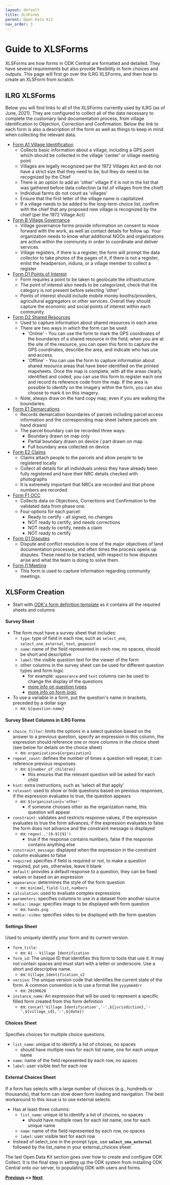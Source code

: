 ```yaml
---
layout: default
title: XLSForms
parent: Open Data Kit
nav_order: 3
---
```

# Guide to XLSForms
XLSForms are how forms in ODK Central are formatted and detailed. They have several requirements but also provide flexibility in form choices and outputs. This page will first go over the ILRG XLSForms, and then how to create an XLSForm from scratch. 

## ILRG XLSForms
Below you will find links to all of the XLSForms currently used by ILRG (as of June, 2021). They are configured to collect all of the data necessary to complete the customary land documentation process, from village identification to Objection, Correction and Confirmation. Below the link to each form is also a description of the form as well as things to keep in mind when collecting the relevant data.
- [Form A1 Village Identification](/Pages/ODK/ODKAssets/odk_forms/A1_Village_Identification.xlsx)
    - Collects basic information about a village, including a GPS point which should be collected in the village 'center' or village meeting point
    - Villages are legally recognized per the 1972 Villages Act and do not have a strict size that they need to be, but they do need to be recognized by the Chief
    - There is an option to add an 'other' village if it is not in the list that was gathered before data collection (a list of villages from the chief)
    - Individual farms do not count as 'villages'
    - Ensure that the first letter of the village name is capitalized
     - If a village needs to be added to the long-term choice list, confirm with the chief that any proposed new village is recognized by the chief (per the 1972 Village Act)
- [Form B Village Governance](/Pages/ODK/ODKAssets/odk_forms/B_Village_Governance.xlsx)
    - Village governance forms provide information on consent to move forward with the work, as well as contact details for follow up. Your organization needs to know what additional NGOs and organizations are active within the community in order to coordinate and deliver services.
    - Village registers, if there is a register, the form will prompt the data collector to take photos of the pages of it, if there is not a register, enlist the headperson, induna, or a village member to collect a register 
- [Form D1 Points of Interest](/Pages/ODK/ODKAssets/odk_forms/D1_Shared_Resources_Points.xlsx)
    - Form requires a point to be taken to geolocate the infrastructure
    - The point of interest also needs to be categorized, check that the category is not present before selecting 'other'
    - Points of interest should include mobile money booths/providers, agricultural aggregators or other services. Overall they should capture the economic and social points of interest within each community. 
- [Form D2 Shared Resources](/Pages/ODK/ODKAssets/odk_forms/D2_Shared_Resources_Areas.xlsx)
    - Used to capture information about shared resources in each area
    - There are two ways in which the form can be used:
        - 'Online' - You can use the form to mark the GPS coordinates of the boundaries of a shared resource in the field; when you are at the site of the resource, you can open this form to capture the GPS coordinates, describe the area, and indicate who has use and access.
        - 'Offline' - You can use the form to capture information about shared resource areas that have been identified on the printed mapsheets. Once the map is complete, with all the areas clearly identified and coded, you can use this form to register each one and record its reference code from the map. If the area is possible to identify on the imagery within the form, you can also choose to mark it on this imagery.
    - Note, always draw on the hard copy map, even if you are walking the boundaries.
- [Form E1 Demarcations](/Pages/ODK/ODKAssets/odk_forms/E1_Demarcation.xlsx)
    - Records demarcation boundaries of parcels including parcel access information and the corresponding map sheet (where parcels are hand drawn)
    - The parcel boundary can be recorded three ways:
        - Boundary drawn on map only 
        - Partial boundary drawn on device / part drawn on map
        - Full boundary area collected on device 
- [Form E2 Claims](/Pages/ODK/ODKAssets/odk_forms/E2_Claims.xlsx)
    - Claims attach people to the parcels and allow people to be registered locally
    - Collect all details for all individuals unless they have already been fully registered and have their NRC details checked with photographs 
    - It is extremely important that NRCs are recorded and that phone numbers are recorded
- [Form F1 OCC](/Pages/ODK/ODKAssets/odk_forms/F1_Objections_Corrections.xlsx)
    - Collects data on Objections, Corrections and Confirmation to the validated data from phase one. 
    - Four options for each parcel:
        - Ready to certify - all signed, no changes
        - NOT ready to certify, and needs corrections
        - NOT ready to certify, needs a claim
        - NOT ready to certify 
- [Form G1 Disputes](/Pages/ODK/ODKAssets/odk_forms/G1_Disputes.xlsx)
    - Dispute and conflict resolution is one of the major objectives of land documentation processes, and often times the process opens up disputes. These need to be tracked, with respect to how disputes arise and what the team is doing to solve them. 
- [Form I1 Meeting](/Pages/ODK/ODKAssets/odk_forms/I1_Meeting.xlsx)
    - This form is used to capture information regarding community meetings. 

## XLSForm Creation
- Start with [ODK's form definition template](https://docs.google.com/spreadsheets/d/1v9Bumt3R0vCOGEKQI6ExUf2-8T72-XXp_CbKKTACuko/edit#gid=0) as it contains all the required sheets and columns

#### **Survey Sheet**
- The form must have a survey sheet that includes:
    - `type`: type of field in each row, such as `select_one`, `select_one_external`, `text`, `geopoint`
    - `name`: name of the field represented in each row, no spaces, should be short and descriptive
    - `label`: the visible question text for the viewer of the form
    - other columns in the survey sheet can be used for different question types and form logic
        - for example: `appearance` and `text` columns can be used to change the display of the questions
        - [more info on question types](https://docs.getodk.org/form-question-types/)
        - [more info on form logic](https://docs.getodk.org/form-logic/)
- To use a variable in a form, put the question's name in brackets, preceded by a dollar sign
    - ex: `${question-name}`

#### Survey Sheet Columns in ILRG Forms
- `choice_filter`: limits the options in a select question based on the answer to a previous question, specify an expression in this column, the expression should reference one or more columns in the choice sheet (see below for details on the choice sheet)
    - ex: `organization=${organization}`
- `repeat_count`: defines the number of times a question will repeat, it can reference previous responses
    - ex: `${number_of_children}`
        - this ensures that the relevant question will be asked for each child
- `hint`: extra instructions, such as 'select all that apply'
- `relevant`: used to show or hide questions based on previous responses, if the expression evaluates to true, the question appears
    - ex: `${organization}='other'`
        - if someone chooses other as the organization name, this question will appear
- `constraint`: validates and restricts response values, if the expression evaluates to true the form advances, if the expression evaluates to false the form does not advance and the constraint message is displayed
    - ex: `regex(.,'[0-9]{9}')`
        - true if the response contains numbers, false if the response contains anything else
- `constraint_message`: displayed when the expression in the constraint column evaluates to false
- `required`: specifies if field is required or not, to make a question required, put yes, otherwise, leave it blank
- `default`: provides a default response to a question, they can be fixed values or based on an expression
- `appearance`: determines the style of the form question
    - ex: `minimal`, `field-list`, `numbers`
- `calculation`: used to evaluate complex expressions
- `parameters`: specifies columns to use in a dataset from another source
- `media::image`: specifies image to be displayed with form question
    - ex: `hands.png`
- `media::video`: specifies video to be displayed with the form question

#### **Settings Sheet**
Used to uniquely identify your form and its current version.
- `form_title`:
    - ex: `A1 - Village Identification`
- `form_id`: The unique ID that identifies this form to tools that use it. It may not contain spaces and must start with a letter or underscore. Use a short and descriptive name.
    - ex: `Village_Identification_v2`
- `version`: The unique version code that identifies the current state of the form. A common convention is to use a format like `yyyymmddrr`
    - ex: `20190620`
- `instance_name`: An expression that will be used to represent a specific filled form created from this form definition
    - ex: `concat('Village Identification','-',${jurisdiction},'-',${village_id},'-',${date})`

#### **Choices Sheet**
Specifies choices for multiple choice questions.
- `list_name`: unique id to identify a list of choices, no spaces
    - should have multiple rows for each list name, one for each unique name
- `name`: name of the field represented by each row, no spaces
- `label`: user visible text for each row

#### **External Choices Sheet**
If a form has selects with a large number of choices (e.g., hundreds or thousands), that form can slow down form loading and navigation. The best workaround to this issue is to use external selects.
- Has at least three columns:
    - `list_name`: unique id to identify a list of choices, no spaces
        - should have multiple rows for each list name, one for each unique name
    - `name`: name of the field represented by each row, no spaces
    - `label`: user visible text for each row
- Instead of select_one in the prompt type, use **`select_one_external`** followed by the list_name in your external_choices sheet

The last Open Data Kit section goes over how to create and configure ODK Collect. It is the final step in setting up the ODK system from installing ODK Central onto our server, to populating ODK with users and forms. 

**[Previous](NavigatingODKCentral.html) <> [Next](ODK_Collect.html)**